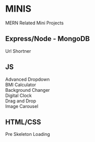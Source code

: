 # MINIS
MERN Related Mini Projects

## Express/Node - MongoDB
Url Shortner

## JS
Advanced Dropdown   
BMI Calculator  
Background Changer  
Digital Clock  
Drag and Drop  
Image Carousel

## HTML/CSS
Pre Skeleton Loading
